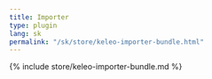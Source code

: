 ```yaml
---
title: Importer
type: plugin
lang: sk
permalink: "/sk/store/keleo-importer-bundle.html" 
---
```


{% include store/keleo-importer-bundle.md %}
